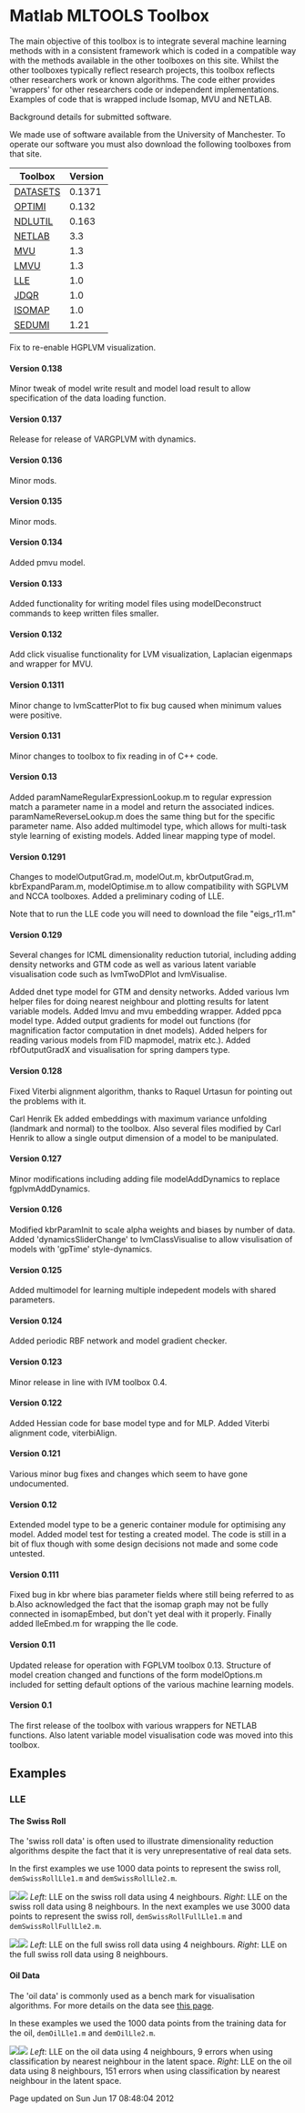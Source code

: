 Matlab MLTOOLS Toolbox
======================

The main objective of this toolbox is to integrate several machine learning methods with in a consistent framework which is coded in a compatible way with the methods available in the other toolboxes on this site. Whilst the other toolboxes typically reflect research projects, this toolbox reflects other researchers work or known algorithms. The code either provides 'wrappers' for other researchers code or independent implementations. Examples of code that is wrapped include Isomap, MVU and NETLAB.

Background details for submitted software.

We made use of software available from the University of Manchester. To operate our software you must also download the following toolboxes from that site.

| **Toolbox**                                   | **Version** |
|-----------------------------------------------|-------------|
| [DATASETS](/datasets/downloadFiles/vrs0p1371) | 0.1371      |
| [OPTIMI](/optimi/downloadFiles/vrs0p132)      | 0.132       |
| [NDLUTIL](/ndlutil/downloadFiles/vrs0p163)    | 0.163       |
| [NETLAB](/netlab/downloadFiles/vrs3p3)        | 3.3         |
| [MVU](/mvu/downloadFiles/vrs1p3)              | 1.3         |
| [LMVU](/lmvu/downloadFiles/vrs1p3)            | 1.3         |
| [LLE](/lle/downloadFiles/vrs1p0)              | 1.0         |
| [JDQR](/jdqr/downloadFiles/vrs1p0)            | 1.0         |
| [ISOMAP](/isomap/downloadFiles/vrs1p0)        | 1.0         |
| [SEDUMI](/sedumi/downloadFiles/vrs1p21)       | 1.21        |

Fix to re-enable HGPLVM visualization.
#### Version 0.138

Minor tweak of model write result and model load result to allow specification of the data loading function.

#### Version 0.137

Release for release of VARGPLVM with dynamics.

#### Version 0.136

Minor mods.

#### Version 0.135

Minor mods.

#### Version 0.134

Added pmvu model.

#### Version 0.133

Added functionality for writing model files using modelDeconstruct commands to keep written files smaller.

#### Version 0.132

Add click visualise functionality for LVM visualization, Laplacian eigenmaps and wrapper for MVU.

#### Version 0.1311

Minor change to lvmScatterPlot to fix bug caused when minimum values were positive.

#### Version 0.131

Minor changes to toolbox to fix reading in of C++ code.

#### Version 0.13

Added paramNameRegularExpressionLookup.m to regular expression match a parameter name in a model and return the associated indices. paramNameReverseLookup.m does the same thing but for the specific parameter name. Also added multimodel type, which allows for multi-task style learning of existing models. Added linear mapping type of model.

#### Version 0.1291

Changes to modelOutputGrad.m, modelOut.m, kbrOutputGrad.m, kbrExpandParam.m, modelOptimise.m to allow compatibility with SGPLVM and NCCA toolboxes. Added a preliminary coding of LLE.

Note that to run the LLE code you will need to download the file "eigs\_r11.m"

#### Version 0.129

Several changes for ICML dimensionality reduction tutorial, including adding density networks and GTM code as well as various latent variable visualisation code such as lvmTwoDPlot and lvmVisualise.

Added dnet type model for GTM and density networks. Added various lvm helper files for doing nearest neighbour and plotting results for latent variable models. Added lmvu and mvu embedding wrapper. Added ppca model type. Added output gradients for model out functions (for magnification factor computation in dnet models). Added helpers for reading various models from FID mapmodel, matrix etc.). Added rbfOutputGradX and visualisation for spring dampers type.

#### Version 0.128

Fixed Viterbi alignment algorithm, thanks to Raquel Urtasun for pointing out the problems with it.

Carl Henrik Ek added embeddings with maximum variance unfolding (landmark and normal) to the toolbox. Also several files modified by Carl Henrik to allow a single output dimension of a model to be manipulated.

#### Version 0.127

Minor modifications including adding file modelAddDynamics to replace fgplvmAddDynamics.

#### Version 0.126

Modified kbrParamInit to scale alpha weights and biases by number of data. Added 'dynamicsSliderChange' to lvmClassVisualise to allow visulisation of models with 'gpTime' style-dynamics.

#### Version 0.125

Added multimodel for learning multiple indepedent models with shared parameters.

#### Version 0.124

Added periodic RBF network and model gradient checker.

#### Version 0.123

Minor release in line with IVM toolbox 0.4.

#### Version 0.122

Added Hessian code for base model type and for MLP. Added Viterbi alignment code, viterbiAlign.

#### Version 0.121

Various minor bug fixes and changes which seem to have gone undocumented.

#### Version 0.12

Extended model type to be a generic container module for optimising any model. Added model test for testing a created model. The code is still in a bit of flux though with some design decisions not made and some code untested.

#### Version 0.111

Fixed bug in kbr where bias parameter fields where still being referred to as b.Also acknowledged the fact that the isomap graph may not be fully connected in isomapEmbed, but don't yet deal with it properly. Finally added lleEmbed.m for wrapping the lle code.

#### Version 0.11

Updated release for operation with FGPLVM toolbox 0.13. Structure of model creation changed and functions of the form modelOptions.m included for setting default options of the various machine learning models.

#### Version 0.1

The first release of the toolbox with various wrappers for NETLAB functions. Also latent variable model visualisation code was moved into this toolbox.

Examples
--------

### LLE

#### The Swiss Roll

The 'swiss roll data' is often used to illustrate dimensionality reduction algorithms despite the fact that it is very unrepresentative of real data sets.

In the first examples we use 1000 data points to represent the swiss roll, `demSwissRollLle1.m` and `demSwissRollLle2.m`.

![](demSwissRollLle1.png)![](demSwissRollLle2.png)
 *Left*: LLE on the swiss roll data using 4 neighbours. *Right*: LLE on the swiss roll data using 8 neighbours.
In the next examples we use 3000 data points to represent the swiss roll, `demSwissRollFullLle1.m` and `demSwissRollFullLle2.m`.

![](demSwissRollFullLle1.png)![](demSwissRollFullLle2.png)
 *Left*: LLE on the full swiss roll data using 4 neighbours. *Right*: LLE on the full swiss roll data using 8 neighbours.
#### Oil Data

The 'oil data' is commonly used as a bench mark for visualisation algorithms. For more details on the data see [this page](http://www.ncrg.aston.ac.uk/GTM/3PhaseData.html).

In these examples we used the 1000 data points from the training data for the oil, `demOilLle1.m` and `demOilLle2.m`.

![](demOilLle1.png)![](demOilLle2.png)
 *Left*: LLE on the oil data using 4 neighbours, 9 errors when using classification by nearest neighbour in the latent space. *Right*: LLE on the oil data using 8 neighbours, 151 errors when using classification by nearest neighbour in the latent space.

Page updated on Sun Jun 17 08:48:04 2012
